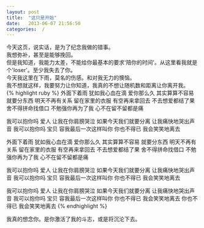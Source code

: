 ```yaml
---
layout: post
title:  "这只是开始"
date:   2013-06-07 21:56:50
categories:  /
---
```


今天这页，说实话，是为了纪念我做的错事。  
我想弥补，甚至是能够挽回。  
但是我知道，我能力太差，不能给你最基本的要求'陪你的时间'。从这里看我就是个'loser'。至少我失去了你。  
今天我这里在下雨，莫名的伤感。和对我无力的懊恼。  
我不想就这样，我要努力让你知道，我真的不想让随机数和距离让你离开我。  
{% highlight ruby %}
外面下着雨
犹如我心血在滴
爱你那么久
其实算算不容易
就要分东西
明天不再有关系
留在家里的衣服
有空再来拿回去
不去想爱都结了果
舍不得拼命找借口
不勉强你再为了我
心不在留不留都是痛
 
我可以抱你吗 爱人
让我在你肩膀哭泣
如果今天我们就要分离
让我痛快地哭出声音
我可以抱你吗 宝贝
容我最后一次这样叫你
你也不得已
我会笑笑地离去
 
外面下着雨
犹如我心血在滴
爱你那么久
其实算算不容易
就要分东西
明天不再有关系
留在家里的衣服
有空再来拿回去
不去想爱都结了果
舍不得拼命找借口
不勉强你再为了我
心不在留不留都是痛
 
我可以抱你吗 爱人
让我在你肩膀哭泣
如果今天我们就要分离
让我痛快地哭出声音
我可以抱你吗 宝贝
容我最后一次这样叫你
你也不得已
我会笑笑地离去
 
我可以抱你吗 爱人
让我在你肩膀哭泣
如果今天我们就要分离
让我痛快地哭出声音
我可以抱你吗 宝贝
容我最后一次这样叫你
你也不得已
我会笑笑地离去
你也不得已
我会笑笑地离去
{% endhighlight %}

我真的想念你。是你激活了我的斗志，或是将沉沦下去。
